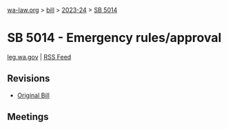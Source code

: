 [wa-law.org](/) > [bill](/bill/) > [2023-24](/bill/2023-24/) > [SB 5014](/bill/2023-24/sb/5014/)

# SB 5014 - Emergency rules/approval
[leg.wa.gov](https://app.leg.wa.gov/billsummary?BillNumber=5014&Year=2023&Initiative=false) | [RSS Feed](./rss.xml)

## Revisions
* [Original Bill](1/)

## Meetings